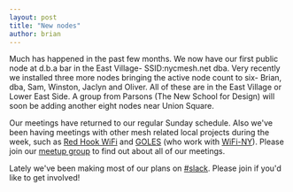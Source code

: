 ```yaml
---
layout: post
title: "New nodes"
author: brian
---
```


Much has happened in the past few months. We now have our first public node at d.b.a bar in the East Village- SSID:nycmesh.net dba. Very recently we installed three more nodes bringing the active node count to six- Brian, dba, Sam, Winston, Jaclyn and Oliver. All of these are in the East Village or Lower East Side. A group from Parsons (The New School for Design) will soon be adding another eight nodes near Union Square.

Our meetings have returned to our regular Sunday schedule. Also we've been having meetings with other mesh related local projects during the week, such as [Red Hook WiFi](http://rhicenter.org/redhookwifi/) and [GOLES](http://goles.org/) (who work with [WiFi-NY](https://wifiny.net/)). Please join our [meetup group](http://www.meetup.com/nycmesh/) to find out about all of our meetings.

Lately we've been making most of our plans on [#slack](https://nycmesh.slack.com). Please join if you'd like to get involved!